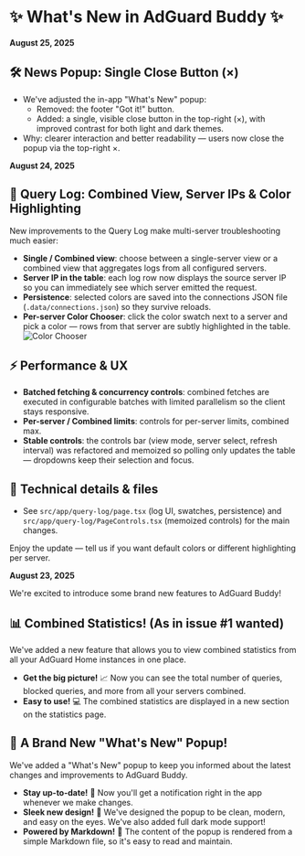 # ✨ What's New in AdGuard Buddy ✨

**August 25, 2025**

## 🛠️ News Popup: Single Close Button (×)

- We've adjusted the in-app "What's New" popup:
	- Removed: the footer "Got it!" button.
	- Added: a single, visible close button in the top-right (×), with improved contrast for both light and dark themes.
- Why: clearer interaction and better readability — users now close the popup via the top-right ×.

**August 24, 2025**

## 🧭 Query Log: Combined View, Server IPs & Color Highlighting

New improvements to the Query Log make multi-server troubleshooting much easier:

- **Single / Combined view**: choose between a single-server view or a combined view that aggregates logs from all configured servers.
- **Server IP in the table**: each log row now displays the source server IP so you can immediately see which server emitted the request.
- **Persistence**: selected colors are saved into the connections JSON file (`.data/connections.json`) so they survive reloads.
- **Per-server Color Chooser**: click the color swatch next to a server and pick a color — rows from that server are subtly highlighted in the table.
![Color Chooser](/api/news-img?name=color_combined.png) 

## ⚡ Performance & UX

- **Batched fetching & concurrency controls**: combined fetches are executed in configurable batches with limited parallelism so the client stays responsive.
- **Per-server / Combined limits**: controls for per-server limits, combined max.
- **Stable controls**: the controls bar (view mode, server select, refresh interval) was refactored and memoized so polling only updates the table — dropdowns keep their selection and focus.

## 🧩 Technical details & files

- See `src/app/query-log/page.tsx` (log UI, swatches, persistence) and `src/app/query-log/PageControls.tsx` (memoized controls) for the main changes.

Enjoy the update — tell us if you want default colors or different highlighting per server.

**August 23, 2025**

We're excited to introduce some brand new features to AdGuard Buddy!

## 📊 Combined Statistics! (As in issue #1 wanted)

We've added a new feature that allows you to view combined statistics from all your AdGuard Home instances in one place.

*   **Get the big picture!** 📈 Now you can see the total number of queries, blocked queries, and more from all your servers combined.
*   **Easy to use!** 💻 The combined statistics are displayed in a new section on the statistics page.

## 🚀 A Brand New "What's New" Popup!

We've added a "What's New" popup to keep you informed about the latest changes and improvements to AdGuard Buddy.

*   **Stay up-to-date!** 📰 Now you'll get a notification right in the app whenever we make changes.
*   **Sleek new design!** 🎨 We've designed the popup to be clean, modern, and easy on the eyes. We've also added full dark mode support! 
*   **Powered by Markdown!** 📝 The content of the popup is rendered from a simple Markdown file, so it's easy to read and maintain.